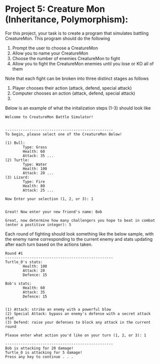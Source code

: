 # Project 5: Creature Mon (Inheritance, Polymorphism):

For this project, your task is to create a program that simulates battling CreatureMon. This program should do the following

1. Prompt the user to choose a CreatureMon
2. Allow you to name your CreatureMon
3. Choose the number of enemies CreatureMon to fight
4. Allow you to fight the CreatureMon enemies until you lose or KO all of them

Note that each fight can be broken into three distinct stages as follows

1. Player chooses their action (attack, defend, special attack)
2. Computer chooses an action (attack, defend, special attack)
3. 

Below is an example of what the initalization steps (1-3) should look like

```
Welcome to CreatureMon Battle Simulator!


-------------------------------------------------
To begin, please select one of the CreatureMon Below!

(1) Bull:
        Type: Grass
        Health: 60
        Attack: 35 ...
(2) Turtle:
        Type: Water
        Health: 100
        Attack: 20 ...
(3) Lizard:
        Type: Fire
        Health: 80
        Attack: 25 ...

Now Enter your selection (1, 2, or 3): 1


Great! Now enter your new friend's name: Bob

Great, now determine how many challengers you hope to beat in combat (enter a postitive integer): 5
```

Each round of fighting should look something like the below sample, with the enemy name corresponding to the current enemy and stats updating after each turn based on the actions taken.

```
Round #1
-------------------------------------------------
Turtle_0's stats:
        Health: 100
        Attack: 20
        Defence: 15

Bob's stats:
        Health: 60
        Attack: 35
        Defence: 15


(1) Attack: strike an enemy with a powerful blow
(2) Special Attack: bypass an enemy's defense with a secret attack stat
(3) Defend: raise your defenses to block any attack in the current round

Please enter what action you'd like on your turn (1, 2, or 3): 1

-------------------------------------------------
Bob is attacking for 20 damage!
Turtle_0 is attacking for 5 damage!
Press any key to continue . . .
```
